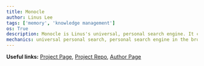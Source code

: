 ```yaml
---
title: Monocle
author: Linus Lee
tags: ['memory', 'knowledge management']
os: True
description: Monocle is Linus's universal, personal search engine. It can query across tens of thousands of documents from his blog posts, journal entries, notes, Tweets, contacts, and more to act as his extended memory. Monocle is designed with a focus on speed, privacy, and hackability.
mechanics: universal personal search, personal search engine in the browser.
---
```


**Useful links:** [Project Page](https://thesephist.com/posts/monocle/), [Project Repo](https://github.com/thesephist/monocle), [Author Page](https://thesephist.com/)